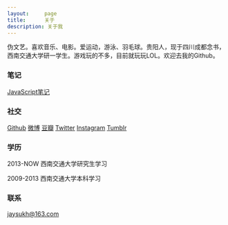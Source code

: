 ```yaml
---
layout:     page
title:      关于
description: 关于我
---
```

伪文艺。喜欢音乐、电影。爱运动，游泳、羽毛球。贵阳人，现于四川成都念书，西南交通大学研一学生。游戏玩的不多，目前就玩玩LOL。欢迎去我的Github。

### 笔记 ###

[JavaScript笔记](http://guojing.me/linux-kernel-architecture/archive/)

### 社交 ###

[Github](https://github.com/CevinJohnny)
[微博](http://weibo.com/zhuoyiboke)
[豆瓣]( )
[Twitter]( )
[Instagram]( )
[Tumblr]( )

### 学历 ###

2013-NOW 西南交通大学研究生学习

2009-2013 西南交通大学本科学习

### 联系 ###

jaysukh@163.com

